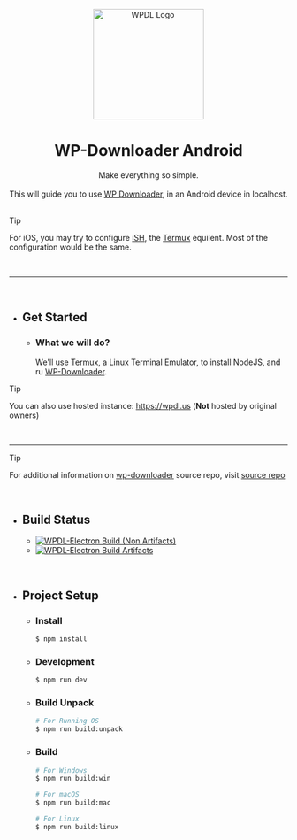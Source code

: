 <p align="center">
  <img src="https://i.ibb.co/2hf5hd0/android-chrome-512x512-modified.png" alt="WPDL Logo" width="200px">
</p>

<h1 align="center">WP-Downloader Android</h1>

<p align="center">
  Make everything so simple.
  <br/><br/>
  This will guide you to use <a href="https://github.com/MaximilianGT500/wp-downloader">WP Downloader</a>, in an Android device in localhost.
  <br/><br/>
</p>

> [!TIP]
> For iOS, you may try to configure [iSH](https://github.com/ish-app/ish), the [Termux](https://github.com/termux/termux-app) equilent. Most of the configuration would be the same.

<br/>

---

<br/>

- ## Get Started

  - ### What we will do?
    We'll use [Termux](https://github.com/termux/termux-app), a Linux Terminal Emulator, to install NodeJS, and ru [WP-Downloader](https://github.com/MaximilianGT500/wp-downloader).

> [!TIP]
> You can also use hosted instance: https://wpdl.us (**Not** hosted by original owners)

<br/>

---

> [!TIP]
> For additional information on [wp-downloader](https://github.com/MaximilianGT500/wp-downloader) source repo, visit [source repo](https://github.com/MaximilianGT500/wp-downloader)

<br/>

- ## Build Status
  - [![WPDL-Electron Build (Non Artifacts)](https://github.com/sipsuru/wp-downloader-electron/actions/workflows/build.yml/badge.svg)](https://github.com/sipsuru/wp-downloader-electron/actions/workflows/build.yml)
  - [![WPDL-Electron Build Artifacts](https://github.com/sipsuru/wp-downloader-electron/actions/workflows/build-artifacts.yml/badge.svg)](https://github.com/sipsuru/wp-downloader-electron/actions/workflows/build-artifacts.yml)

<br/>

- ## Project Setup

  - ### Install

    ```bash
    $ npm install
    ```

  - ### Development

    ```bash
    $ npm run dev
    ```

  - ### Build Unpack

    ```bash
    # For Running OS
    $ npm run build:unpack
    ```

  - ### Build

    ```bash
    # For Windows
    $ npm run build:win

    # For macOS 
    $ npm run build:mac

    # For Linux
    $ npm run build:linux
    ```
